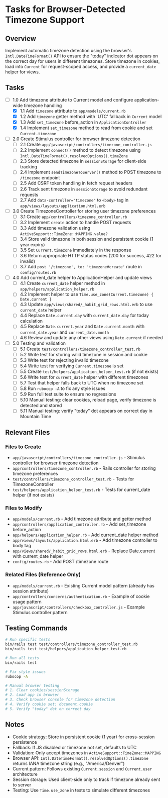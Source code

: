 # Tasks for Browser-Detected Timezone Support

## Overview
Implement automatic timezone detection using the browser's `Intl.DateTimeFormat()` API to ensure the "today" indicator dot appears on the correct day for users in different timezones. Store timezone in cookies, load into `Current` for request-scoped access, and provide a `current_date` helper for views.

## Tasks

- [ ] 1.0 Add timezone attribute to Current model and configure application-wide timezone handling
  - [x] 1.1 Add `timezone` attribute to `app/models/current.rb`
  - [x] 1.2 Add `timezone` getter method with 'UTC' fallback in `Current` model
  - [x] 1.3 Add `set_timezone` before_action in `ApplicationController`
  - [x] 1.4 Implement `set_timezone` method to read from cookie and set `Current.timezone`

- [ ] 2.0 Create Stimulus controller for browser timezone detection
  - [ ] 2.1 Create `app/javascript/controllers/timezone_controller.js`
  - [ ] 2.2 Implement `connect()` method to detect timezone using `Intl.DateTimeFormat().resolvedOptions().timeZone`
  - [ ] 2.3 Store detected timezone in `sessionStorage` for client-side tracking
  - [ ] 2.4 Implement `sendTimezoneToServer()` method to POST timezone to `/timezone` endpoint
  - [ ] 2.5 Add CSRF token handling in fetch request headers
  - [ ] 2.6 Track sent timezone in `sessionStorage` to avoid redundant requests
  - [ ] 2.7 Add `data-controller="timezone"` to `<body>` tag in `app/views/layouts/application.html.erb`

- [ ] 3.0 Create TimezoneController for storing user timezone preferences
  - [ ] 3.1 Create `app/controllers/timezone_controller.rb`
  - [ ] 3.2 Implement `create` action to handle POST requests
  - [ ] 3.3 Add timezone validation using `ActiveSupport::TimeZone::MAPPING.value?`
  - [ ] 3.4 Store valid timezone in both session and persistent cookie (1 year expiry)
  - [ ] 3.5 Set `Current.timezone` immediately in the response
  - [ ] 3.6 Return appropriate HTTP status codes (200 for success, 422 for invalid)
  - [ ] 3.7 Add `post '/timezone', to: 'timezone#create'` route in `config/routes.rb`

- [ ] 4.0 Add current_date helper to ApplicationHelper and update views
  - [ ] 4.1 Create `current_date` helper method in `app/helpers/application_helper.rb`
  - [ ] 4.2 Implement helper to use `Time.use_zone(Current.timezone) { Date.current }`
  - [ ] 4.3 Update `app/views/shared/_habit_grid_rows.html.erb` to use `current_date` helper
  - [ ] 4.4 Replace `Date.current.day` with `current_date.day` for today calculation
  - [ ] 4.5 Replace `Date.current.year` and `Date.current.month` with `current_date.year` and `current_date.month`
  - [ ] 4.6 Review and update any other views using `Date.current` if needed

- [ ] 5.0 Testing and validation
  - [ ] 5.1 Create `test/controllers/timezone_controller_test.rb`
  - [ ] 5.2 Write test for storing valid timezone in session and cookie
  - [ ] 5.3 Write test for rejecting invalid timezone
  - [ ] 5.4 Write test for verifying `Current.timezone` is set
  - [ ] 5.5 Create `test/helpers/application_helper_test.rb` (if not exists)
  - [ ] 5.6 Write test for `current_date` helper with different timezones
  - [ ] 5.7 Test that helper falls back to UTC when no timezone set
  - [ ] 5.8 Run `rubocop -A` to fix any style issues
  - [ ] 5.9 Run full test suite to ensure no regressions
  - [ ] 5.10 Manual testing: clear cookies, reload page, verify timezone is detected and stored
  - [ ] 5.11 Manual testing: verify "today" dot appears on correct day in Mountain Time

## Relevant Files

### Files to Create
- `app/javascript/controllers/timezone_controller.js` - Stimulus controller for browser timezone detection
- `app/controllers/timezone_controller.rb` - Rails controller for storing timezone preferences
- `test/controllers/timezone_controller_test.rb` - Tests for TimezoneController
- `test/helpers/application_helper_test.rb` - Tests for current_date helper (if not exists)

### Files to Modify
- `app/models/current.rb` - Add timezone attribute and getter method
- `app/controllers/application_controller.rb` - Add set_timezone before_action
- `app/helpers/application_helper.rb` - Add current_date helper method
- `app/views/layouts/application.html.erb` - Add timezone controller to body tag
- `app/views/shared/_habit_grid_rows.html.erb` - Replace Date.current with current_date helper
- `config/routes.rb` - Add POST /timezone route

### Related Files (Reference Only)
- `app/models/current.rb` - Existing Current model pattern (already has session attribute)
- `app/controllers/concerns/authentication.rb` - Example of cookie usage pattern
- `app/javascript/controllers/checkbox_controller.js` - Example Stimulus controller pattern

## Testing Commands

```bash
# Run specific tests
bin/rails test test/controllers/timezone_controller_test.rb
bin/rails test test/helpers/application_helper_test.rb

# Run all tests
bin/rails test

# Fix style issues
rubocop -A

# Manual browser testing
# 1. Clear cookies/sessionStorage
# 2. Load app in browser
# 3. Check browser console for timezone detection
# 4. Verify cookie set: document.cookie
# 5. Verify "today" dot on correct day
```

## Notes

- Cookie strategy: Store in persistent cookie (1 year) for cross-session persistence
- Fallback: If JS disabled or timezone not set, defaults to UTC
- Validation: Only accept timezones in `ActiveSupport::TimeZone::MAPPING`
- Browser API: `Intl.DateTimeFormat().resolvedOptions().timeZone` returns IANA timezone string (e.g., "America/Denver")
- Current pattern: Follows existing `Current.session` and `Current.user` architecture
- Session storage: Used client-side only to track if timezone already sent to server
- Testing: Use `Time.use_zone` in tests to simulate different timezones
